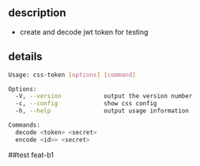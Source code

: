 ## description

- create and decode jwt token for testing

## details

```bash
Usage: css-token [options] [command]

Options:
  -V, --version            output the version number
  -c, --config             show css config
  -h, --help               output usage information

Commands:
  decode <token> <secret>
  encode <id>> <secret>
```

##test
feat-b1
